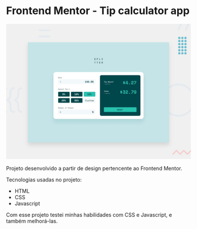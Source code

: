 # Frontend Mentor - Tip calculator app

![Design preview for the Tip calculator app coding challenge](./design/desktop-preview.jpg)

Projeto desenvolvido a partir de design pertencente ao Frontend Mentor.

Tecnologias usadas no projeto:

- HTML
- CSS
- Javascript

Com esse projeto testei minhas habilidades com CSS e Javascript, e também melhorá-las.
